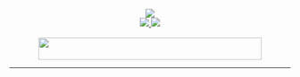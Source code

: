 <p align="center">
  <a href="https://github.com/5R33CH4/sreecha/blob/main/LICENSE">
    <img src="https://img.shields.io/github/license/5R33CH4/sreecha?color=9cf&logo=License&logoColor=6969&style=for-the-badge">
  </a>
  <br>
  <a href="https://sreecha.me">
    <img src="https://img.shields.io/website?down_color=ff0769&style=for-the-badge&url=https%3A%2F%2F5r33ch4.github.io">
  </a>
  <a href="https://discord.gg/zBfSCasSnX">
    <img src="https://img.shields.io/discord/855953645963444246?color=6c3af4&label=Discord&style=for-the-badge">
  </a>
  <br>
  <a href="https://github.com/5R33CH4/sreecha">
  </a>
  <br>
  <img src="https://i.imgur.com/WIr4Rp3.png" width="400" height="40">
  <br>

  ---


